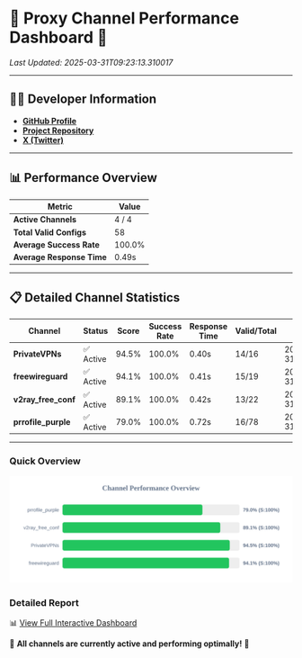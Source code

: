 # 🌟 Proxy Channel Performance Dashboard 🌟

_Last Updated: 2025-03-31T09:23:13.310017_

---

## 👩‍💻 Developer Information

- **[GitHub Profile](https://github.com/4n0nymou3)**  
- **[Project Repository](https://github.com/4n0nymou3/multi-proxy-config-fetcher)**  
- **[X (Twitter)](https://x.com/4n0nymou3)**  

---

## 📊 Performance Overview

| Metric                | Value       |
|-----------------------|-------------|
| **Active Channels**   | 4 / 4       |
| **Total Valid Configs** | 58          |
| **Average Success Rate** | 100.0%      |
| **Average Response Time** | 0.49s       |

---

## 📋 Detailed Channel Statistics

| Channel          | Status     | Score  | Success Rate | Response Time | Valid/Total | Last Success               |
|------------------|------------|--------|--------------|---------------|-------------|----------------------------|
| **PrivateVPNs**  | ✅ Active  | 94.5%  | 100.0% | 0.40s         | 14/16       | 2025-03-31T09:23:12.871615 |
| **freewireguard**  | ✅ Active  | 94.1%  | 100.0% | 0.41s         | 15/19       | 2025-03-31T09:23:13.308184 |
| **v2ray_free_conf**  | ✅ Active  | 89.1%  | 100.0% | 0.42s         | 13/22       | 2025-03-31T09:23:12.441589 |
| **prrofile_purple**  | ✅ Active  | 79.0%  | 100.0% | 0.72s         | 16/78       | 2025-03-31T09:23:11.932756 |

---

### Quick Overview
<div align="center">
  <a href="https://raw.githubusercontent.com/nullluser/NullRepo/refs/heads/main/assets/channel_stats_chart.svg">
    <img src="https://raw.githubusercontent.com/nullluser/NullRepo/refs/heads/main/assets/channel_stats_chart.svg" alt="Source Performance Statistics" width="800">
  </a>
</div>

### Detailed Report
📊 [View Full Interactive Dashboard](https://htmlpreview.github.io/?https://github.com/nullluser/NullRepo/blob/main/assets/performance_report.html)

🎉 **All channels are currently active and performing optimally!** 🎉
